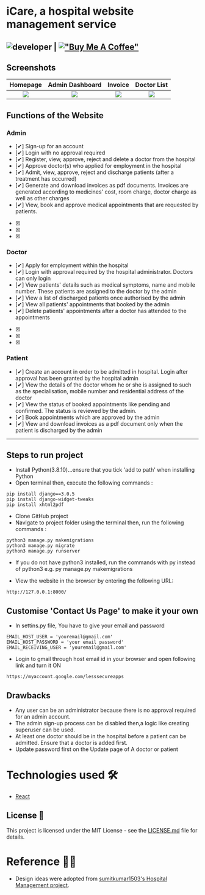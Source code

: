 # iCare, a hospital website management service

## ![developer](https://img.shields.io/badge/Developed%20By%20%3A-Sherida%20Providence-blue) | [!["Buy Me A Coffee"](https://www.buymeacoffee.com/assets/img/custom_images/orange_img.png)](https://buymeacoffee.com/asptechinc)

## Screenshots

|                                              **Homepage**                                               |                                               **Admin Dashboard**                                                |                                              **Invoice**                                               |                                               **Doctor List**                                                |
| :-----------------------------------------------------------------------------------------------------: | :--------------------------------------------------------------------------------------------------------------: | :----------------------------------------------------------------------------------------------------: | :----------------------------------------------------------------------------------------------------------: |
| <img src="https://github.com/Sherida101/iCare/blob/master/static/screenshots/homepage.png?raw=true"  /> | <img src="https://github.com/Sherida101/iCare/blob/master/static/screenshots/admin_dashboard.png?raw=true"    /> | <img src="https://github.com/Sherida101/iCare/blob/master/static/screenshots/invoice.png?raw=true"  /> | <img src="https://github.com/Sherida101/iCare/blob/master/static/screenshots/admin_doctor.png?raw=true"   /> |

## Functions of the Website

### Admin

- [✔] Sign-up for an account
- [✔] Login with no approval required
- [✔] Register, view, approve, reject and delete a doctor from the hospital
- [✔] Approve doctor(s) who applied for employment in the hospital
- [✔] Admit, view, approve, reject and discharge patients (after a treatment has occurred)
- [✔] Generate and download invoices as pdf documents. Invoices are generated according to medicines' cost, room charge, doctor charge as well as other charges
- [✔] View, book and approve medical appointments that are requested by patients.
- [x]
- [x]
- [x]

### Doctor

- [✔] Apply for employment within the hospital
- [✔] Login with approval required by the hospital administrator. Doctors can only login
- [✔] View patients' details such as medical symptoms, name and mobile number. These patients are assigned to the doctor by the admin
- [✔] View a list of discharged patients once authorised by the admin
- [✔] View all patients' appointments that booked by the admin
- [✔] Delete patients' appointments after a doctor has attended to the appointments
- [x]
- [x]
- [x]

### Patient

- [✔] Create an account in order to be admitted in hospital. Login after approval has been granted by the hospital admin
- [✔] View the details of the doctor whom he or she is assigned to such as the specialisation, mobile number and residential address of the doctor
- [✔] View the status of booked appointments like pending and confirmed. The status is reviewed by the admin.
- [✔] Book appointments which are approved by the admin
- [✔] View and download invoices as a pdf document only when the patient is discharged by the admin

---

## Steps to run project

- Install Python(3.8.10)...ensure that you tick 'add to path' when installing Python
- Open terminal then, execute the following commands :

```
pip install django==3.0.5
pip install django-widget-tweaks
pip install xhtml2pdf
```

- Clone GitHub project
- Navigate to project folder using the terminal then, run the following commands :

```
python3 manage.py makemigrations
python3 manage.py migrate
python3 manage.py runserver
```

- If you do not have python3 installed, run the commands with py instead of python3 e.g. py manage.py makemigrations

- View the website in the browser by entering the following URL:

```
http://127.0.0.1:8000/
```

## Customise 'Contact Us Page' to make it your own

- In settins.py file, You have to give your email and password

```
EMAIL_HOST_USER = 'youremail@gmail.com'
EMAIL_HOST_PASSWORD = 'your email password'
EMAIL_RECEIVING_USER = 'youremail@gmail.com'
```

- Login to gmail through host email id in your browser and open following link and turn it ON

```
https://myaccount.google.com/lesssecureapps
```

## Drawbacks

- Any user can be an administrator because there is no approval required for an admin account.
- The admin sign-up process can be disabled then,a logic like creating superuser can be used.
- At least one doctor should be in the hospital before a patient can be admitted. Ensure that a doctor is added first.
- Update password first on the Update page of A doctor or patient

# Technologies used 🛠️

- [React](https://reactjs.org/)

## License 📄

This project is licensed under the MIT License - see the [LICENSE.md](https://github.com/Sherida101/iCare/blob/master/LICENSE) file for details.

# Reference 👏🏻

- Design ideas were adopted from [sumitkumar1503's Hospital Management project](https://github.com/sumitkumar1503/hospitalmanagement).
